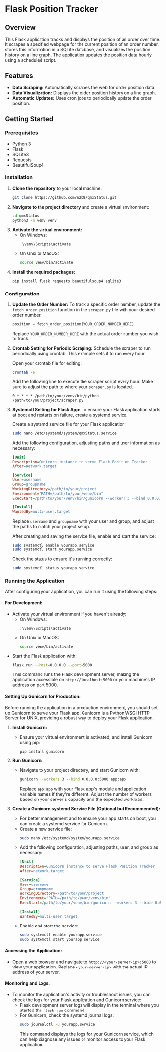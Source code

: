# Flask Position Tracker

## Overview

This Flask application tracks and displays the position of an order over time. It scrapes a specified webpage for the current position of an order number, stores this information in a SQLite database, and visualizes the position history on a line graph. The application updates the position data hourly using a scheduled script.

## Features

- **Data Scraping:** Automatically scrapes the web for order position data.
- **Data Visualization:** Displays the order position history on a line graph.
- **Automatic Updates:** Uses cron jobs to periodically update the order position.

## Getting Started

### Prerequisites

- Python 3
- Flask
- SQLite3
- Requests
- BeautifulSoup4

### Installation

1. **Clone the repository** to your local machine.
    ```bash
    git clone https://github.com/n2b8/qmxStatus.git
    ```
2. **Navigate to the project directory** and create a virtual environment:
    ```bash
    cd qmxStatus
    python3 -m venv venv
    ```
3. **Activate the virtual environment:**
    - On Windows:
        ```cmd
        .\venv\Scripts\activate
        ```
    - On Unix or MacOS:
        ```bash
        source venv/bin/activate
        ```
4. **Install the required packages:**
    ```bash
    pip install flask requests beautifulsoup4 sqlite3
    ```
### Configuration

1. **Update the Order Number:** To track a specific order number, update the `fetch_order_position` function in the `scraper.py` file with your desired order number.

    ```python
    position = fetch_order_position(YOUR_ORDER_NUMBER_HERE)
    ```

    Replace `YOUR_ORDER_NUMBER_HERE` with the actual order number you wish to track.

2. **Crontab Setting for Periodic Scraping:** Schedule the scraper to run periodically using crontab. This example sets it to run every hour.

    Open your crontab file for editing:

    ```bash
    crontab -e
    ```

    Add the following line to execute the scraper script every hour. Make sure to adjust the path to where your `scraper.py` is located.

    ```cron
    0 * * * * /path/to/your/venv/bin/python /path/to/your/project/scraper.py
    ```

3. **Systemctl Setting for Flask App:** To ensure your Flask application starts at boot and restarts on failure, create a systemd service.

    Create a systemd service file for your Flask application:

    ```bash
    sudo nano /etc/systemd/system/qmxStatus.service
    ```

    Add the following configuration, adjusting paths and user information as necessary:

    ```ini
    [Unit]
    Description=Gunicorn instance to serve Flask Position Tracker
    After=network.target

    [Service]
    User=username
    Group=groupname
    WorkingDirectory=/path/to/your/project
    Environment="PATH=/path/to/your/venv/bin"
    ExecStart=/path/to/your/venv/bin/gunicorn --workers 3 --bind 0.0.0.0:5000 app:app

    [Install]
    WantedBy=multi-user.target
    ```

    Replace `username` and `groupname` with your user and group, and adjust the paths to match your project setup.

    After creating and saving the service file, enable and start the service:

    ```bash
    sudo systemctl enable yourapp.service
    sudo systemctl start yourapp.service
    ```

    Check the status to ensure it's running correctly:

    ```bash
    sudo systemctl status yourapp.service
    ```
### Running the Application

After configuring your application, you can run it using the following steps:

#### For Development:

- Activate your virtual environment if you haven't already:
    - On Windows:
        ```cmd
        .\venv\Scripts\activate
        ```
    - On Unix or MacOS:
        ```bash
        source venv/bin/activate
        ```
- Start the Flask application with:
    ```bash
    flask run --host=0.0.0.0 --port=5000
    ```
  This command runs the Flask development server, making the application accessible on `http://localhost:5000` or your machine's IP address on port 5000.

#### Setting Up Gunicorn for Production:

Before running the application in a production environment, you should set up Gunicorn to serve your Flask app. Gunicorn is a Python WSGI HTTP Server for UNIX, providing a robust way to deploy your Flask application.

1. **Install Gunicorn:**
    - Ensure your virtual environment is activated, and install Gunicorn using pip:
        ```bash
        pip install gunicorn
        ```

2. **Run Gunicorn:**
    - Navigate to your project directory, and start Gunicorn with:
        ```bash
        gunicorn --workers 3 --bind 0.0.0.0:5000 app:app
        ```
      Replace `app:app` with your Flask app's module and application variable names if they're different. Adjust the number of workers based on your server's capacity and the expected workload.

3. **Create a Gunicorn systemd Service File (Optional but Recommended):**
    - For better management and to ensure your app starts on boot, you can create a systemd service for Gunicorn.
    - Create a new service file:
        ```bash
        sudo nano /etc/systemd/system/yourapp.service
        ```
    - Add the following configuration, adjusting paths, user, and group as necessary:
        ```ini
        [Unit]
        Description=Gunicorn instance to serve Flask Position Tracker
        After=network.target

        [Service]
        User=username
        Group=groupname
        WorkingDirectory=/path/to/your/project
        Environment="PATH=/path/to/your/venv/bin"
        ExecStart=/path/to/your/venv/bin/gunicorn --workers 3 --bind 0.0.0.0:5000 app:app

        [Install]
        WantedBy=multi-user.target
        ```
    - Enable and start the service:
        ```bash
        sudo systemctl enable yourapp.service
        sudo systemctl start yourapp.service
        ```

#### Accessing the Application:

- Open a web browser and navigate to `http://<your-server-ip>:5000` to view your application. Replace `<your-server-ip>` with the actual IP address of your server.

#### Monitoring and Logs:

- To monitor the application's activity or troubleshoot issues, you can check the logs for your Flask application and Gunicorn service:
    - Flask development server logs will display in the terminal where you started the `flask run` command.
    - For Gunicorn, check the systemd journal logs:
        ```bash
        sudo journalctl -u yourapp.service
        ```
      This command displays the logs for your Gunicorn service, which can help diagnose any issues or monitor access to your Flask application.

